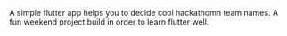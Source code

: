 A simple flutter app helps you to decide cool hackathomn team names. 
A fun weekend project build in order to learn flutter well.
